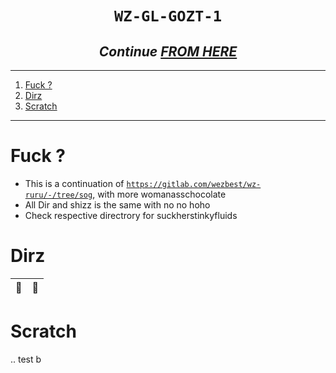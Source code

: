 <h1 align="center"><code> WZ-GL-GOZT-1 </code></h1>
<h2 align="center"><i> Continue <a href="https://gitlab.com/wezbest/wz-gozt-1/-/tree/go?ref_type=heads"> FROM HERE</a></i></h2>

----
1. [Fuck ?](#fuck-)
2. [Dirz](#dirz)
3. [Scratch](#scratch)

----

# Fuck ? 
- This is a continuation of [`https://gitlab.com/wezbest/wz-ruru/-/tree/sog`](https://gitlab.com/wezbest/wz-ruru/-/tree/sog), with more womanasschocolate 
- All Dir and shizz is the same with no no hoho 
- Check respective directrory for suckherstinkyfluids 

# Dirz

👃 | 🍑
|:--:|:--:|


# Scratch 

.. test
 b